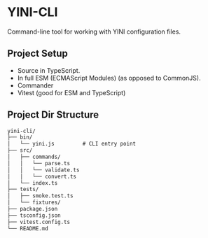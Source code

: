 # YINI-CLI
Command-line tool for working with YINI configuration files.

## Project Setup
- Source in TypeScript.
- In full ESM (ECMAScript Modules) (as opposed to CommonJS).
- Commander
- Vitest (good for ESM and TypeScript)

## Project Dir Structure
```txt
yini-cli/
├── bin/
│   └── yini.js         # CLI entry point
├── src/
│   ├── commands/
│   │   └── parse.ts
│   │   └── validate.ts
│   │   └── convert.ts
│   └── index.ts
├── tests/
│   ├── smoke.test.ts
│   └── fixtures/
├── package.json
├── tsconfig.json
├── vitest.config.ts
└── README.md
```